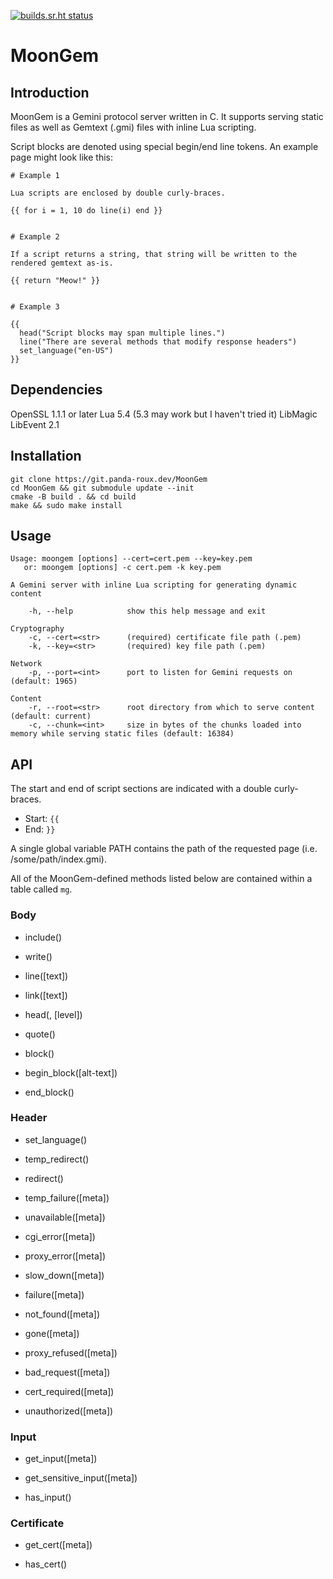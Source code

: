 [![builds.sr.ht status](https://builds.sr.ht/~panda-roux/MoonGem.svg)](https://builds.sr.ht/~panda-roux/MoonGem?)

# MoonGem

## Introduction

MoonGem is a Gemini protocol server written in C. It supports serving static files as well as Gemtext (.gmi) files with inline Lua scripting.

Script blocks are denoted using special begin/end line tokens. An example page might look like this:

```
# Example 1

Lua scripts are enclosed by double curly-braces.

{{ for i = 1, 10 do line(i) end }}


# Example 2

If a script returns a string, that string will be written to the rendered gemtext as-is.

{{ return "Meow!" }}


# Example 3

{{
  head("Script blocks may span multiple lines.")
  line("There are several methods that modify response headers")
  set_language("en-US")
}}
```

## Dependencies

OpenSSL 1.1.1 or later
Lua 5.4 (5.3 may work but I haven't tried it)
LibMagic
LibEvent 2.1

## Installation

```
git clone https://git.panda-roux.dev/MoonGem
cd MoonGem && git submodule update --init
cmake -B build . && cd build
make && sudo make install
```

## Usage

```
Usage: moongem [options] --cert=cert.pem --key=key.pem
   or: moongem [options] -c cert.pem -k key.pem

A Gemini server with inline Lua scripting for generating dynamic content

    -h, --help            show this help message and exit

Cryptography
    -c, --cert=<str>      (required) certificate file path (.pem)
    -k, --key=<str>       (required) key file path (.pem)

Network
    -p, --port=<int>      port to listen for Gemini requests on (default: 1965)

Content
    -r, --root=<str>      root directory from which to serve content (default: current)
    -c, --chunk=<int>     size in bytes of the chunks loaded into memory while serving static files (default: 16384)
```

## API

The start and end of script sections are indicated with a double curly-braces.
- Start: `{{`
- End: `}}`

A single global variable PATH contains the path of the requested page (i.e. /some/path/index.gmi).

All of the MoonGem-defined methods listed below are contained within a table called `mg`.

### Body

- include(<file-path>)

- write(<text>)

- line([text])

- link([text])

- head(<text>, [level])

- quote(<text>)

- block(<text>)

- begin_block([alt-text])

- end_block()

### Header

- set_language(<language>)

- temp_redirect(<url>)

- redirect(<url>)

- temp_failure([meta])

- unavailable([meta])

- cgi_error([meta])

- proxy_error([meta])

- slow_down([meta])

- failure([meta])

- not_found([meta])

- gone([meta])

- proxy_refused([meta])

- bad_request([meta])

- cert_required([meta])

- unauthorized([meta])

### Input

- get_input([meta])

- get_sensitive_input([meta])

- has_input()

### Certificate

- get_cert([meta])

- has_cert()
